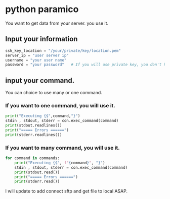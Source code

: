 # python paramico
You want to get data from your server. you use it. 

## Input your information
```python
ssh_key_location = "/your/private/key/location.pem"
server_ip = "user server ip"
username = "your user name"
password = "your password"   # If you will use private key, you don't have fill it.
```

## input your command.
You can choice to use many or one command. 
### If you want to one command, you will use it.
```python
print("Executing {$",command,"}")
stdin , stdout, stderr = con.exec_command(command)
print(stdout.readlines())
print("===== Errors ======")
print(stderr.readlines())
```

### If you want to many command, you will use it.

```python
for command in commands:
	print("Executing {$", f"{command}", "}")
	stdin , stdout, stderr = con.exec_command(command)
	print(stdout.read())
	print("===== Errors ======")
	print(stderr.read())
```

I will update to add connect sftp and get file to local ASAP.
